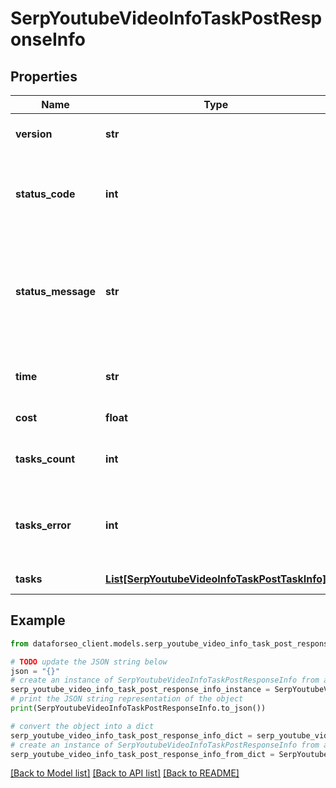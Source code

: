 # SerpYoutubeVideoInfoTaskPostResponseInfo


## Properties

Name | Type | Description | Notes
------------ | ------------- | ------------- | -------------
**version** | **str** | the current version of the API | [optional] 
**status_code** | **int** | general status code you can find the full list of the response codes here | [optional] 
**status_message** | **str** | general informational message you can find the full list of general informational messages here | [optional] 
**time** | **str** | total execution time, seconds | [optional] 
**cost** | **float** | total tasks cost, USD | [optional] 
**tasks_count** | **int** | the number of tasks in the tasks array | [optional] 
**tasks_error** | **int** | the number of tasks in the tasks array returned with an error | [optional] 
**tasks** | [**List[SerpYoutubeVideoInfoTaskPostTaskInfo]**](SerpYoutubeVideoInfoTaskPostTaskInfo.md) | array of tasks | [optional] 

## Example

```python
from dataforseo_client.models.serp_youtube_video_info_task_post_response_info import SerpYoutubeVideoInfoTaskPostResponseInfo

# TODO update the JSON string below
json = "{}"
# create an instance of SerpYoutubeVideoInfoTaskPostResponseInfo from a JSON string
serp_youtube_video_info_task_post_response_info_instance = SerpYoutubeVideoInfoTaskPostResponseInfo.from_json(json)
# print the JSON string representation of the object
print(SerpYoutubeVideoInfoTaskPostResponseInfo.to_json())

# convert the object into a dict
serp_youtube_video_info_task_post_response_info_dict = serp_youtube_video_info_task_post_response_info_instance.to_dict()
# create an instance of SerpYoutubeVideoInfoTaskPostResponseInfo from a dict
serp_youtube_video_info_task_post_response_info_from_dict = SerpYoutubeVideoInfoTaskPostResponseInfo.from_dict(serp_youtube_video_info_task_post_response_info_dict)
```
[[Back to Model list]](../README.md#documentation-for-models) [[Back to API list]](../README.md#documentation-for-api-endpoints) [[Back to README]](../README.md)



